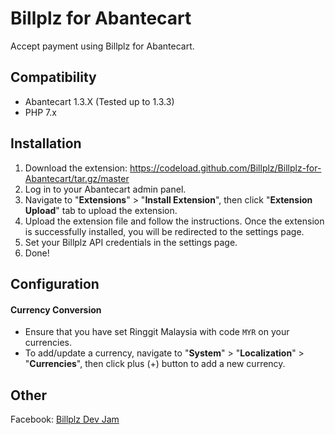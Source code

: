 # Billplz for Abantecart

Accept payment using Billplz for Abantecart.

## Compatibility

- Abantecart 1.3.X (Tested up to 1.3.3)
- PHP 7.x

## Installation

1. Download the extension: https://codeload.github.com/Billplz/Billplz-for-Abantecart/tar.gz/master
1. Log in to your Abantecart admin panel.
1. Navigate to "**Extensions**" > "**Install Extension**", then click "**Extension Upload**" tab to upload the extension.
1. Upload the extension file and follow the instructions. Once the extension is successfully installed, you will be redirected to the settings page.
1. Set your Billplz API credentials in the settings page.
1. Done!

## Configuration

#### Currency Conversion

- Ensure that you have set Ringgit Malaysia with code `MYR` on your currencies.
- To add/update a currency, navigate to "**System**" > "**Localization**" > "**Currencies**", then click plus (+) button to add a new currency.

## Other

Facebook: [Billplz Dev Jam](https://www.facebook.com/groups/billplzdevjam/)
